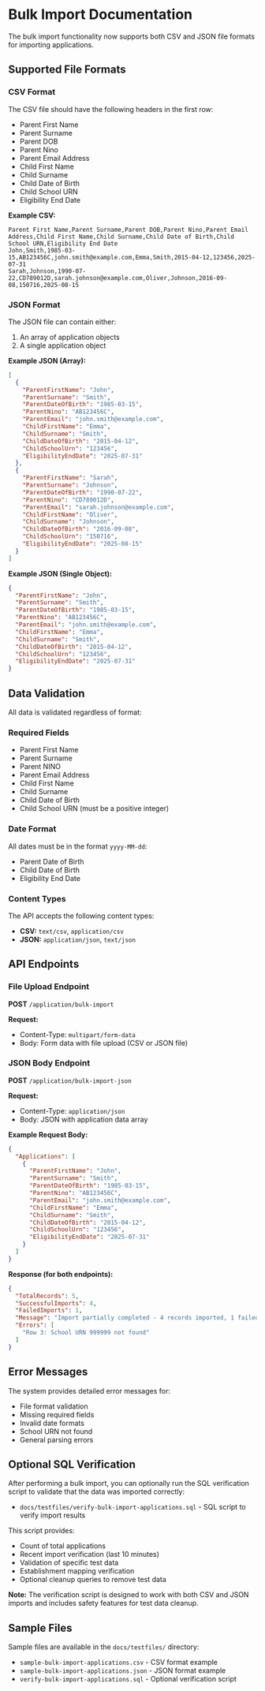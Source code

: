 # Bulk Import Documentation

The bulk import functionality now supports both CSV and JSON file formats for importing applications.

## Supported File Formats

### CSV Format
The CSV file should have the following headers in the first row:
- Parent First Name
- Parent Surname  
- Parent DOB
- Parent Nino
- Parent Email Address
- Child First Name
- Child Surname
- Child Date of Birth
- Child School URN
- Eligibility End Date

**Example CSV:**
```csv
Parent First Name,Parent Surname,Parent DOB,Parent Nino,Parent Email Address,Child First Name,Child Surname,Child Date of Birth,Child School URN,Eligibility End Date
John,Smith,1985-03-15,AB123456C,john.smith@example.com,Emma,Smith,2015-04-12,123456,2025-07-31
Sarah,Johnson,1990-07-22,CD789012D,sarah.johnson@example.com,Oliver,Johnson,2016-09-08,150716,2025-08-15
```

### JSON Format
The JSON file can contain either:
1. An array of application objects
2. A single application object

**Example JSON (Array):**
```json
[
  {
    "ParentFirstName": "John",
    "ParentSurname": "Smith",
    "ParentDateOfBirth": "1985-03-15",
    "ParentNino": "AB123456C",
    "ParentEmail": "john.smith@example.com",
    "ChildFirstName": "Emma",
    "ChildSurname": "Smith",
    "ChildDateOfBirth": "2015-04-12",
    "ChildSchoolUrn": "123456",
    "EligibilityEndDate": "2025-07-31"
  },
  {
    "ParentFirstName": "Sarah",
    "ParentSurname": "Johnson",
    "ParentDateOfBirth": "1990-07-22",
    "ParentNino": "CD789012D",
    "ParentEmail": "sarah.johnson@example.com",
    "ChildFirstName": "Oliver",
    "ChildSurname": "Johnson",
    "ChildDateOfBirth": "2016-09-08",
    "ChildSchoolUrn": "150716",
    "EligibilityEndDate": "2025-08-15"
  }
]
```

**Example JSON (Single Object):**
```json
{
  "ParentFirstName": "John",
  "ParentSurname": "Smith",
  "ParentDateOfBirth": "1985-03-15",
  "ParentNino": "AB123456C",
  "ParentEmail": "john.smith@example.com",
  "ChildFirstName": "Emma",
  "ChildSurname": "Smith",
  "ChildDateOfBirth": "2015-04-12",
  "ChildSchoolUrn": "123456",
  "EligibilityEndDate": "2025-07-31"
}
```

## Data Validation

All data is validated regardless of format:

### Required Fields
- Parent First Name
- Parent Surname
- Parent NINO
- Parent Email Address
- Child First Name
- Child Surname
- Child Date of Birth
- Child School URN (must be a positive integer)

### Date Format
All dates must be in the format `yyyy-MM-dd`:
- Parent Date of Birth
- Child Date of Birth
- Eligibility End Date

### Content Types
The API accepts the following content types:
- **CSV:** `text/csv`, `application/csv`
- **JSON:** `application/json`, `text/json`

## API Endpoints

### File Upload Endpoint
**POST** `/application/bulk-import`

**Request:**
- Content-Type: `multipart/form-data`
- Body: Form data with file upload (CSV or JSON file)

### JSON Body Endpoint
**POST** `/application/bulk-import-json`

**Request:**
- Content-Type: `application/json`
- Body: JSON with application data array

**Example Request Body:**
```json
{
  "Applications": [
    {
      "ParentFirstName": "John",
      "ParentSurname": "Smith",
      "ParentDateOfBirth": "1985-03-15",
      "ParentNino": "AB123456C",
      "ParentEmail": "john.smith@example.com",
      "ChildFirstName": "Emma",
      "ChildSurname": "Smith",
      "ChildDateOfBirth": "2015-04-12",
      "ChildSchoolUrn": "123456",
      "EligibilityEndDate": "2025-07-31"
    }
  ]
}
```

**Response (for both endpoints):**
```json
{
  "TotalRecords": 5,
  "SuccessfulImports": 4,
  "FailedImports": 1,
  "Message": "Import partially completed - 4 records imported, 1 failed. Please check the errors above.",
  "Errors": [
    "Row 3: School URN 999999 not found"
  ]
}
```

## Error Messages

The system provides detailed error messages for:
- File format validation
- Missing required fields
- Invalid date formats
- School URN not found
- General parsing errors

## Optional SQL Verification

After performing a bulk import, you can optionally run the SQL verification script to validate that the data was imported correctly:

- `docs/testfiles/verify-bulk-import-applications.sql` - SQL script to verify import results

This script provides:
- Count of total applications
- Recent import verification (last 10 minutes)
- Validation of specific test data
- Establishment mapping verification
- Optional cleanup queries to remove test data

**Note:** The verification script is designed to work with both CSV and JSON imports and includes safety features for test data cleanup.

## Sample Files

Sample files are available in the `docs/testfiles/` directory:
- `sample-bulk-import-applications.csv` - CSV format example
- `sample-bulk-import-applications.json` - JSON format example
- `verify-bulk-import-applications.sql` - Optional verification script
